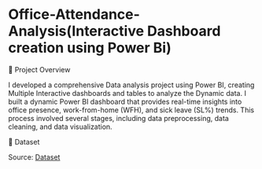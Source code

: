 # Office-Attendance-Analysis(Interactive Dashboard creation using Power Bi)

🚀 Project Overview

I developed a comprehensive Data analysis project using Power BI, creating Multiple Interactive dashboards and tables to analyze the Dynamic data. I built a dynamic Power BI dashboard that provides real-time insights into office presence, work-from-home (WFH), and sick leave (SL%) trends. This process involved several stages, including data preprocessing, data cleaning, and data visualization.

📁 Dataset

Source:
      <a href = "https://github.com/jayavarman1/Data-Analysis-Dashboard/blob/main/Attendance%20Sheet_Masked.xlsx" > Dataset</a>
